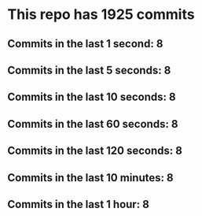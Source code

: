 # This repo has 1925 commits

## Commits in the last 1 second: 8
## Commits in the last 5 seconds: 8
## Commits in the last 10 seconds: 8
## Commits in the last 60 seconds: 8
## Commits in the last 120 seconds: 8
## Commits in the last 10 minutes: 8
## Commits in the last 1 hour: 8
